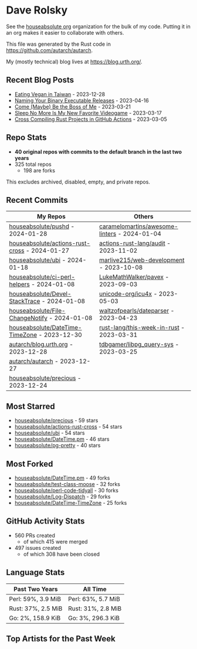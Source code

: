 
# Dave Rolsky

See the [houseabsolute org](https://github.com/houseabsolute) organization for
the bulk of my code. Putting it in an org makes it easier to collaborate with
others.

This file was generated by the Rust code in
https://github.com/autarch/autarch.

My (mostly technical) blog lives at https://blog.urth.org/.

## Recent Blog Posts

- [Eating Vegan in Taiwan](https://blog.urth.org/2023/12/28/eating-vegan-in-taiwan/) - 2023-12-28
- [Naming Your Binary Executable Releases](https://blog.urth.org/2023/04/16/naming-your-binary-executable-releases/) - 2023-04-16
- [Come (Maybe) Be the Boss of Me](https://blog.urth.org/2023/03/21/come-maybe-be-the-boss-of-me/) - 2023-03-21
- [Sleep No More Is My New Favorite Videogame](https://blog.urth.org/2023/03/17/sleep-no-more-is-my-new-favorite-videogame/) - 2023-03-17
- [Cross Compiling Rust Projects in GitHub Actions](https://blog.urth.org/2023/03/05/cross-compiling-rust-projects-in-github-actions/) - 2023-03-05


## Repo Stats
- **40 original repos with commits to the default branch in the last two years**
- 325 total repos
  - 198 are forks

This excludes archived, disabled, empty, and private repos.

## Recent Commits
| My Repos | Others |
|----------|--------|
| [houseabsolute/pushd](https://github.com/houseabsolute/pushd) - 2024-01-28              | [caramelomartins/awesome-linters](https://github.com/caramelomartins/awesome-linters) - 2024-01-04                |
| [houseabsolute/actions-rust-cross](https://github.com/houseabsolute/actions-rust-cross) - 2024-01-27              | [actions-rust-lang/audit](https://github.com/actions-rust-lang/audit) - 2023-11-02                |
| [houseabsolute/ubi](https://github.com/houseabsolute/ubi) - 2024-01-18              | [marlive215/web-development](https://github.com/marlive215/web-development) - 2023-10-08                |
| [houseabsolute/ci-perl-helpers](https://github.com/houseabsolute/ci-perl-helpers) - 2024-01-08              | [LukeMathWalker/pavex](https://github.com/LukeMathWalker/pavex) - 2023-09-03                |
| [houseabsolute/Devel-StackTrace](https://github.com/houseabsolute/Devel-StackTrace) - 2024-01-08              | [unicode-org/icu4x](https://github.com/unicode-org/icu4x) - 2023-05-03                |
| [houseabsolute/File-ChangeNotify](https://github.com/houseabsolute/File-ChangeNotify) - 2024-01-08              | [waltzofpearls/dateparser](https://github.com/waltzofpearls/dateparser) - 2023-04-23                |
| [houseabsolute/DateTime-TimeZone](https://github.com/houseabsolute/DateTime-TimeZone) - 2023-12-30              | [rust-lang/this-week-in-rust](https://github.com/rust-lang/this-week-in-rust) - 2023-03-31                |
| [autarch/blog.urth.org](https://github.com/autarch/blog.urth.org) - 2023-12-28              | [tdbgamer/libpg_query-sys](https://github.com/tdbgamer/libpg_query-sys) - 2023-03-25                |
| [autarch/autarch](https://github.com/autarch/autarch) - 2023-12-27              |                 |
| [houseabsolute/precious](https://github.com/houseabsolute/precious) - 2023-12-24              |                 |


## Most Starred
- [houseabsolute/precious](https://github.com/houseabsolute/precious) - 59 stars
- [houseabsolute/actions-rust-cross](https://github.com/houseabsolute/actions-rust-cross) - 54 stars
- [houseabsolute/ubi](https://github.com/houseabsolute/ubi) - 54 stars
- [houseabsolute/DateTime.pm](https://github.com/houseabsolute/DateTime.pm) - 46 stars
- [houseabsolute/pg-pretty](https://github.com/houseabsolute/pg-pretty) - 40 stars


## Most Forked
- [houseabsolute/DateTime.pm](https://github.com/houseabsolute/DateTime.pm) - 49 forks
- [houseabsolute/test-class-moose](https://github.com/houseabsolute/test-class-moose) - 32 forks
- [houseabsolute/perl-code-tidyall](https://github.com/houseabsolute/perl-code-tidyall) - 30 forks
- [houseabsolute/Log-Dispatch](https://github.com/houseabsolute/Log-Dispatch) - 29 forks
- [houseabsolute/DateTime-TimeZone](https://github.com/houseabsolute/DateTime-TimeZone) - 25 forks


## GitHub Activity Stats
- 560 PRs created
  - of which 415 were merged
- 497 issues created
  - of which 308 have been closed

## Language Stats
| Past Two Years        | All Time                |
|-----------------------|-------------------------|
| Perl: 59%, 3.9 MiB              | Perl: 63%, 5.7 MiB                |
| Rust: 37%, 2.5 MiB              | Rust: 31%, 2.8 MiB                |
| Go: 2%, 158.9 KiB              | Go: 3%, 296.3 KiB                |


## Top Artists for the Past Week

